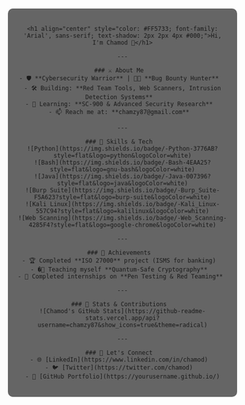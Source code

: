 <!-- Background image with semi-transparent overlay -->
<div align="center" style="background-image: url('https://github.com/RomanVanHalen/RomanVanHalen/blob/main/DALL%C2%B7E%202025-03-18%2021.38.43%20-%20A%20dynamic%20image%20of%20an%20ancient%20battlefield%20at%20dusk%2C%20with%20ruins%20and%20scattered%20weapons.%20In%20the%20sky%2C%20ethereal%20lines%20of%20code%20(representing%20cybersecurity%20an.webp'); background-size: cover; background-position: center; padding: 20px; border-radius: 10px;">

  <!-- Semi-transparent overlay -->
  <div style="background-color: rgba(0, 0, 0, 0.6); padding: 20px; border-radius: 10px;">

    <h1 align="center" style="color: #FF5733; font-family: 'Arial', sans-serif; text-shadow: 2px 2px 4px #000;">Hi, I'm Chamod 👋</h1>

    ---

    ### ⚔️ About Me  
    - 🛡 **Cybersecurity Warrior** | 🐱‍💻 **Bug Bounty Hunter**  
    - 🛠 Building: **Red Team Tools, Web Scanners, Intrusion Detection Systems**  
    - 🎯 Learning: **SC-900 & Advanced Security Research**  
    - 📫 Reach me at: **chamzy87@gmail.com**  

    ---

    ### 🚀 Skills & Tech  
    ![Python](https://img.shields.io/badge/-Python-3776AB?style=flat&logo=python&logoColor=white)
    ![Bash](https://img.shields.io/badge/-Bash-4EAA25?style=flat&logo=gnu-bash&logoColor=white)
    ![Java](https://img.shields.io/badge/-Java-007396?style=flat&logo=java&logoColor=white)
    ![Burp Suite](https://img.shields.io/badge/-Burp_Suite-F5A623?style=flat&logo=burp-suite&logoColor=white)
    ![Kali Linux](https://img.shields.io/badge/-Kali_Linux-557C94?style=flat&logo=kalilinux&logoColor=white)
    ![Web Scanning](https://img.shields.io/badge/-Web_Scanning-4285F4?style=flat&logo=google-chrome&logoColor=white)

    ---

    ### 🎯 Achievements  
    - 🏆 Completed **ISO 27000** project (ISMS for banking)  
    - �‍🏫 Teaching myself **Quantum-Safe Cryptography**  
    - 💼 Completed internships on **Pen Testing & Red Teaming**  

    ---

    ### 🌟 Stats & Contributions  
    ![Chamod's GitHub Stats](https://github-readme-stats.vercel.app/api?username=chamzy87&show_icons=true&theme=radical)

    ---

    ### 🔗 Let's Connect  
    - 🌐 [LinkedIn](https://www.linkedin.com/in/chamod)  
    - 🐦 [Twitter](https://twitter.com/chamod)  
    - 💼 [GitHub Portfolio](https://yourusername.github.io/)

  </div>
</div>
